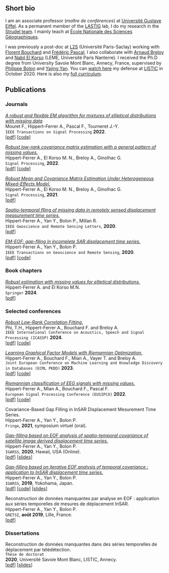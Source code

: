 ## Short bio

I am an associate professor (_maître de conférences_) at [Université Gustave Eiffel](https://www.univ-gustave-eiffel.fr/). As a permanent member of the [LASTIG](https://www.umr-lastig.fr/) lab, I do my research in the [Strudel team](https://www.umr-lastig.fr/strudel/index.en.html). I mainly teach at [École Nationale des Sciences Géographiques](https://www.ensg.eu/Ecole).

I was previously a post-doc at [L2S](https://l2s.centralesupelec.fr/) (Université Paris-Saclay) working with [Florent Bouchard](https://sites.google.com/view/florentbouchard/home) and [Frédéric Pascal](https://fredericpascal.blogspot.com/p/home.html). I also collaborate with [Arnaud Breloy](https://abreloy.github.io/) and [Nabil El Korso](https://sites.google.com/site/nabkorso/) (LEME, Université Paris Nanterre). I received the Ph.D degree from University Savoie Mont Blanc, Annecy, France, supervised by [Philippe Bolon](https://www.univ-smb.fr/listic/presentation/membres/enseignants-chercheurs/philippe-bolon/) and [Yajing Yan](https://www.univ-smb.fr/listic/pages-en/yajing-yan-en/). You can [watch here](https://www.youtube.com/watch?v=RpKIe1dnPz8) my defense at [LISTIC](https://www.univ-smb.fr/listic/) in October 2020. Here is also my <a href="https://ahippert.github.io/pdfs/curriculum.pdf" target="_blank">full curriculum</a>.

## Publications

### Journals

[_A robust and flexible EM algorithm for mixtures of elliptical distributions with missing data_](https://ut3-toulouseinp.hal.science/hal-04317202v1/file/2201.12020.pdf)
<br/>
Mouret F., Hippert-Ferrer A., Pascal F., Tourneret J.-Y.
<br/>
`IEEE Transactions on Signal Processing` **2022**.
<br/>
\[<a href="https://arxiv.org/pdf/2201.12020.pdf" target="_blank">pdf</a>\] \[<a href="https://github.com/fmouret/flexible_em_with_missing_data" target="_blank">code</a>\] 

[_Robust low-rank covariance matrix estimation with a general pattern of missing values._](https://www.sciencedirect.com/science/article/pii/S016516842200007X)
<br/>
Hippert-Ferrer A., El Korso M. N., Breloy A., Ginolhac G.
<br/>
`Signal Processing`, **2022**.
<br/>
\[<a href="https://arxiv.org/pdf/2107.10505.pdf" target="_blank">pdf</a>\] \[<a href="https://github.com/ahippert/em-scaled-gaussian" target="_blank">code</a>\] 

[_Robust Mean and Covariance Matrix Estimation Under Heterogeneous Mixed-Effects Model._](https://www.sciencedirect.com/science/article/pii/S0165168421002334?casa_token=fxP9DoobkSAAAAAA:Z-vUEBqHFJVaEUJfN6-d3nOuQFjsMBfGK-UUZ37r2RmyGKyyR0NS8pZFmsfU-ip4nJvzx2pNQw)
<br/>
Hippert-Ferrer A., El Korso M. N., Breloy A., Ginolhac G.
<br/>
`Signal Processing`, **2021**.
<br/>
\[<a href="https://hal.archives-ouvertes.fr/hal-03156771/document" target="_blank">pdf</a>\] 

[_Spatio-temporal flling of missing data in remotely sensed displacement measurement time series._](https://ieeexplore.ieee.org/abstract/document/9173747)
<br/>
Hippert-Ferrer A., Yan Y., Bolon P., Millan R.
<br/>
`IEEE Geoscience and Remote Sensing Letters`, **2020**.
<br/>
\[<a href="https://ahippert.github.io/pdfs/grsl_2020.pdf" target="_blank">pdf</a>\] 

[_EM-EOF: gap-flling in incomplete SAR displacement time series._](https://ieeexplore.ieee.org/abstract/document/9170898)
<br/>
Hippert-Ferrer A., Yan Y., Bolon P. 
<br/>
`IEEE Transactions on Geoscience and Remote Sensing`, **2020**.
<br/>
\[<a href="https://ahippert.github.io/pdfs/tgrs_2020.pdf" target="_blank">pdf</a>\] \[<a href="https://github.com/ahippert/em-eof" target="_blank">code</a>\]

### Book chapters

[_Robust estimation with missing values for elliptical distributions._](https://hal.science/hal-04239390v1/file/Book_Chapter___Robust_estimation_with_missing_data_for_Elliptical_Distributions%20%2822%29.pdf)
<br/>
Hippert-Ferrer A. and El Korso M.N.
<br/>
`Springer` **2024**.
<br/>
\[<a href="https://hal.science/hal-04239390v1/file/Book_Chapter___Robust_estimation_with_missing_data_for_Elliptical_Distributions%20%2822%29.pdf" target="_blank">pdf</a>\]

### Selected conferences

[_Robust Low-Rank Correlation Fitting._](https://hal.science/hal-04642652v1/file/ICASSP_2024.pdf)
<br/>
Phi, T.H., Hippert-Ferrer A., Bouchard F. and Breloy A.
<br/>
`IEEE International Conference on Acoustics, Speech and Signal Processing (ICASSP)` **2024**.
<br/>
\[<a href="https://hal.science/hal-04642652v1/file/ICASSP_2024.pdf" target="_blank">pdf</a>\] \[<a href="https://github.com/ChionanthusRetusus/Low-Rank-Conditional-Correlation-in-Graph-Learning" target="_blank">code</a>\]

[_Learning Graphical Factor Models with Riemannian Optimization._](https://hal.science/hal-04249001v1/file/ECML23_Hippert.pdf)
<br/>
Hippert-Ferrer A., Bouchard F., Mian A., Vayer T. and Breloy A.
<br/>
`Joint European Conference on Machine Learning and Knowledge Discovery in Databases (ECML PKDD)` **2023**.
<br/>
\[<a href="https://hal.science/hal-04249001v1/file/ECML23_Hippert.pdf" target="_blank">pdf</a>\] \[<a href="https://github.com/ChionanthusRetusus/Low-Rank-Conditional-Correlation-in-Graph-Learning" target="_blank">code</a>\]

[_Riemannian classification of EEG signals with missing values._](https://arxiv.org/pdf/2110.10011)
<br/>
Hippert-Ferrer A., Mian A., Bouchard F., Pascal F.
<br/>
`European Signal Processing Conference (EUSIPCO)` **2022**.
<br/>
\[<a href="https://arxiv.org/pdf/2110.10011.pdf" target="_blank">pdf</a>\] \[<a href="https://github.com/ahippert/graphfactormodel" target="_blank">code</a>\]

Covariance-Based Gap Filling in InSAR Displacement Mesurement Time Series.
<br/>
Hippert-Ferrer A., Yan Y., Bolon P.
<br/>
`Fringe`, **2021**, symposium virtuel (oral).

[_Gap-filling based on EOF analysis of spatio-temporal covariance of satellite image derived displacement time series._](https://ieeexplore.ieee.org/document/9324467)
<br/>
Hippert-Ferrer A., Yan Y., Bolon P.
<br/>
`IGARSS`, **2020**, Hawaii, USA (Online).
<br/>
\[<a href="https://ahippert.github.io/pdfs/igarss_2020.pdf" target="_blank">pdf</a>\] \[<a href="https://ahippert.github.io/pdfs/igarss_2020_oral.pdf" target="_blank">slides</a>\]

[_Gap-filling based on iterative EOF analysis of temporal covariance : application to InSAR displacement time series._](https://ieeexplore.ieee.org/document/8898952)
<br/>
Hippert-Ferrer A., Yan Y., Bolon P.
<br/>
`IGARSS`, **2019**, Yokohama, Japan.
<br/>
\[<a href="https://hal.archives-ouvertes.fr/hal-02178695v2/document" target="_blank">pdf</a>\] \[<a href="https://github.com/ahippert/em-eof" target="_blank">code</a>\] \[<a href="https://ahippert.github.io/pdfs/igarss_2019_oral.pdf" target="_blank">slides</a>\]

Reconstruction de données manquantes par analyse en EOF : application aux séries temporelles de mesures de déplacement InSAR. 
<br/>
Hippert-Ferrer A., Yan Y., Bolon P. 
<br/>
`GRETSI`, **août 2019**, Lille, France.
<br/>
\[<a href="https://hal.archives-ouvertes.fr/hal-02276527/document" target="_blank">pdf</a>\]

### Dissertations

Reconstruction de données manquantes dans des séries temporelles de déplacement par télédétection. 
<br/>
`Thèse de doctorat`
<br/>
**2020**, Université Savoie Mont Blanc, LISTIC, Annecy.
<br/>
\[<a href="https://tel.archives-ouvertes.fr/tel-03507672" target="_blank">pdf</a>\] \[<a href="https://ahippert.github.io/pdfs/oral_these" target="_blank">slides</a>\]

